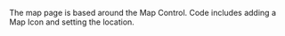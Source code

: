 The map page is based around the Map Control.  Code includes adding a Map Icon and setting the location.